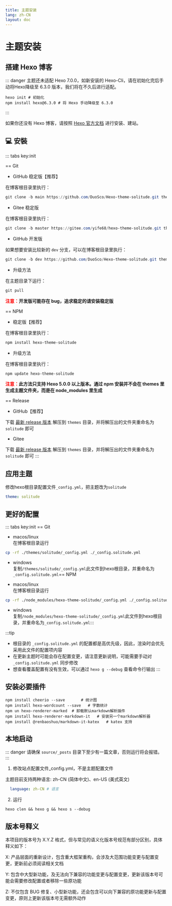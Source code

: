 ```yaml
---
title: 主题安装
lang: zh-CN
layout: doc
---
```


# 主题安装

## 搭建 Hexo 博客

::: danger
主题还未适配 Hexo 7.0.0，如新安装的 Hexo-Cli，请在初始化完后手动将Hexo降级至 6.3.0 版本，我们将在不久后进行适配。
```shell
hexo init # 初始化
npm install hexo@6.3.0 # 将 Hexo 手动降级至 6.3.0
```
:::

如果你还没有 Hexo 博客，请按照 [Hexo 官方文档](https://hexo.io/zh-cn/docs/) 进行安装、建站。


## 💻 安裝

::: tabs key:init

== Git

- GitHub 稳定版【推荐】

在博客根目录里执行：

```powershell
git clone -b main https://github.com/DuoSco/Hexo-theme-solitude.git themes/solitude
```

- Gitee 稳定版

在博客根目录里执行：

```powershell
git clone -b master https://gitee.com/yife68/hexo-theme-solitude.git themes/solitude
```

- GitHub 开发版

如果想要安装比较新的 `dev` 分支，可以在博客根目录里执行：

```powershell
git clone -b dev https://github.com/DuoSco/Hexo-theme-solitude.git themes/solitude
```

- 升级方法

在主题目录下运行：

```powershell
git pull
```

**<font color="red">注意：</font>开发版可能存在 bug，追求稳定的请安装稳定版**

== NPM

- 稳定版【推荐】

在博客根目录里执行：

```powershell
npm install hexo-theme-solitude
```

- 升级方法

在博客根目录里执行：

```powershell
npm update hexo-theme-solitude
```

**<font color="red">注意：</font>此方法只支持 Hexo 5.0.0 以上版本。通过 npm 安装并不会在 themes 里生成主题文件夹，而是在 node_modules 里生成**

== Release

- GitHub【推荐】

下载 [最新 release 版本](https://github.com/DuoSco/Hexo-theme-solitude/releases) 解压到 `themes` 目录，并将解压出的文件夹重命名为 `solitude` 即可

- Gitee

下载 [最新 release 版本](https://gitee.com/yife68/hexo-theme-solitude/releases/) 解压到 `themes` 目录，并将解压出的文件夹重命名为 `solitude` 即可
:::

## 应用主题

修改hexo根目录配置文件`_config.yml`，把主题改为`solitude`​
```yaml
theme: solitude
```

## 更好的配置

::: tabs key:init
== Git
* macos/linux  
  在博客根目录运行

```bash
cp -rf ./themes/solitude/_config.yml ./_config.solitude.yml
```

* windows  
  复制`/themes/solitude/_config.yml`​此文件到hexo根目录，并重命名为`_config.solitude.yml`​
== NPM

* macos/linux  
  在博客根目录运行

```bash
cp -rf ./node_modules/hexo-theme-solitude/_config.yml ./_config.solitude.yml
```

* windows  
  复制`/node_modules/hexo-theme-solitude/_config.yml`​此文件到hexo根目录，并重命名为`_config.solitude.yml`​
:::

:::tip
- 根目录的 `_config.solitude.yml` 的配置都是高优先级，因此，渲染时会优先采用此文件的配置项内容
- 在更新主题时可能会存在配置变更，请注意更新说明，可能需要手动对 `_config.solitude.yml` 同步修改
- 想查看覆盖配置有没有生效，可以通过 `hexo g --debug` 查看命令行输出
:::


## 安装必要插件

```shell
npm install cheerio --save       # 统计图
npm install hexo-wordcount --save	# 字数统计
npm un hexo-renderer-marked  # 卸载默认markdown解析插件
npm install hexo-renderer-markdown-it	# 安装另一个markdown解析器
npm install @renbaoshuo/markdown-it-katex	# katex 支持
```

## 本地启动

::: danger
请确保 `source/_posts` 目录下至少有一篇文章，否则运行将会报错。
:::

1. 修改站点配置文件_config.yml，不是主题配置文件

主题目前支持两种语言: zh-CN (简体中文)、en-US (美式英文)

```yaml
  language: zh-CN # 语言
```

2. 运行

```shell
hexo clen && hexo g && hexo s --debug
```

## 版本号释义

本项目的版本号为 X.Y.Z 格式，但与常见的语义化版本号规范有部分区别，具体释义如下：

X: 产品层面的重新设计，包含重大框架重构，会涉及大范围功能变更与配置变更，更新前必须阅读相关文档

Y: 包含中大型新功能，及无法向下兼容的功能变更与配置变更，更新该版本号可能会需要修改配置或者移除一些原功能

Z: 不仅包含 BUG 修复、小型新功能，还会包含可以向下兼容的原功能更新与配置变更，原则上更新该版本号无需额外动作